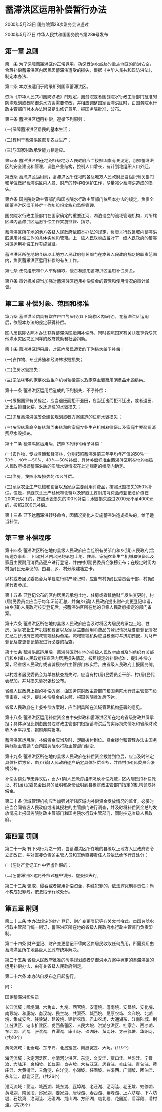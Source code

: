 # 蓄滞洪区运用补偿暂行办法

2000年5月23日 国务院第28次常务会议通过

2000年5月27日 中华人民共和国国务院令第286号发布　

<!-- INFO END -->

## 第一章 总则

第一条 为了保障蓄滞洪区的正常运用，确保受洪水威胁的重点地区的防洪安全，合理补偿蓄滞洪区内居民因蓄滞洪遭受的损失，根据《中华人民共和国防洪法》，制定本办法。

第二条 本办法适用于附录所列国家蓄滞洪区。

依照《中华人民共和国防洪法》的规定，国务院或者国务院水行政主管部门批准的防洪规划或者防御洪水方案需要修改，并相应调整国家蓄滞洪区时，由国务院水行政主管部门对本办法附录提出修订意见，报国务院批准、公布。

第三条 蓄滞洪区运用补偿，遵循下列原则：

(一)保障蓄滞洪区居民的基本生活；

(二)有利于蓄滞洪区恢复农业生产；

(三)与国家财政承受能力相适应。

第四条 蓄滞洪区所在地的各级地方人民政府应当按照国家有关规定，加强蓄滞洪区的安全建设和管理，调整产业结构，控制人口增长，有计划地组织人口外迁。

第五条 蓄滞洪区运用前，蓄滞洪区所在地的各级地方人民政府应当组织有关部门和单位做好蓄滞洪区内人员、财产的转移和保护工作，尽量减少蓄滞洪造成的损失。

第六条 国务院财政主管部门和国务院水行政主管部门依照本办法的规定，负责全国蓄滞洪区运用补偿工作的组织实施和监督管理。

国务院水行政主管部门在国家确定的重要江河、湖泊设立的流域管理机构，对所辖区域内蓄滞洪区运用补偿工作实施监督、指导。

蓄滞洪区所在地的地方各级人民政府依照本办法的规定，负责本行政区域内蓄滞洪区运用补偿工作的具体实施和管理。上一级人民政府应当对下一级人民政府的蓄滞洪区运用补偿工作实施监督。

蓄滞洪区所在地的县级以上地方人民政府有关部门在本级人民政府规定的职责范围内，负责蓄滞洪区运用补偿的有关工作。

第七条 任何组织和个人不得骗取、侵吞和挪用蓄滞洪区运用补偿资金。

第八条 审计机关应当加强对蓄滞洪区运用补偿资金的管理和使用情况的审计监督。

## 第二章 补偿对象、范围和标准

第九条 蓄滞洪区内具有常住户口的居民(以下简称区内居民)，在蓄滞洪区运用后，依照本办法的规定获得补偿。

区内居民除依照本办法获得蓄滞洪区运用补偿外，同时按照国家有关规定享受与其他洪水灾区灾民同样的政府救助和社会捐助。

第十条 蓄滞洪区运用后，对区内居民遭受的下列损失给予补偿：

(一)农作物、专业养殖和经济林水毁损失；

(二)住房水毁损失；

(三)无法转移的家庭农业生产机械和役畜以及家庭主要耐用消费品水毁损失。

第十一条 蓄滞洪区运用后造成的下列损失，不予补偿：

(一)根据国家有关规定，应当退田而拒不退田，应当迁出而拒不迁出，或者退田、迁出后擅自返耕、返迁造成的水毁损失；

(二)违反蓄滞洪区安全建设规划或者方案建造的住房水毁损失；

(三)按照转移命令能转移而未转移的家庭农业生产机械和役畜以及家庭主要耐用消费品水毁损失。

第十二条 蓄滞洪区运用后，按照下列标准给予补偿：

(一)农作物、专业养殖和经济林，分别按照蓄滞洪前三年平均年产值的50%—70%、40%—50%、40%—50%补偿，具体补偿标准由蓄滞洪区所在地的省级人民政府根据蓄滞洪后的实际水毁情况在上述规定的幅度内确定。

(二)住房，按照水毁损失的70%补偿。

(三)家庭农业生产机械和役畜以及家庭主要耐用消费品，按照水毁损失的50%补偿。但是，家庭农业生产机械和役畜以及家庭主要耐用消费品的登记总价值在2000元以下的，按照水毁损失的100%补偿；水毁损失超过2000元不足4000元的，按照2000元补偿。

第十三条 已下达蓄滞洪转移命令，因情况变化未实施蓄滞洪造成损失的，给予适当补偿。

## 第三章 补偿程序

第十四条 蓄滞洪区所在地的县级人民政府应当组织有关部门和乡(镇)人民政府(含街道办事处，下同)对区内居民的承包土地、住房、家庭农业生产机械和役畜以及家庭主要耐用消费品逐户进行登记，并由村(居)民委员会张榜公布；在规定时间内村(居)民无异议的，由县、乡、村分级建档立卡。

以村或者居民委员会为单位进行财产登记时，应当有村(居)民委员会干部、村(居)民代表参加。

第十五条 已登记公布的区内居民的承包土地、住房或者其他财产发生变更时，村(居)民委员会应当于每年汛前汇总，并向乡(镇)人民政府提出财产变更登记申请，由乡(镇)人民政府核实登记后，报蓄滞洪区所在地的县级人民政府指定的部门备案。

第十六条 蓄滞洪区所在地的县级人民政府应当及时将区内居民的承包土地、住房、家庭农业生产机械和役畜以及家庭主要耐用消费品的登记情况及变更登记情况汇总后抄报所在流域管理机构备案。流域管理机构应当根据每年汛期预报，对财产登记及变更登记情况进行必要的抽查。

第十七条 蓄滞洪区运用后，蓄滞洪区所在地的县级人民政府应当及时组织有关部门和乡(镇)人民政府核查区内居民损失情况，按照规定的补偿标准，提出补偿方案，经省级人民政府或者其授权的主管部门核实后，由省级人民政府上报国务院。

以村或者居民委员会为单位核查损失时，应当有村(居)民委员会干部、村(居)民代表参加，并对损失情况张榜公布。

省级人民政府上报的补偿方案，由国务院财政主管部门和国务院水行政主管部门负责审查、核定，提出补偿资金的总额，报国务院批准后下达。

省级人民政府在上报补偿方案时，应当附具所在流域管理机构签署的意见。

第十八条 蓄滞洪区运用补偿资金由中央财政和蓄滞洪区所在地的省级财政共同承担；具体承担比例由国务院财政主管部门根据蓄滞洪后的实际损失情况和省级财政收入水平拟定，报国务院批准。

蓄滞洪区运用后，补偿资金应当及时、足额拨付到位。资金拨付和管理办法由国务院财政主管部门会同国务院水行政主管部门制定。

第十九条 蓄滞洪区所在地的县级人民政府在补偿资金拨付到位后，应当及时制定具体补偿方案，由乡(镇)人民政府逐户确定具体补偿金额，并由村(居)民委员会张榜公布。

补偿金额公布无异议后，由乡(镇)人民政府组织发放补偿凭证，区内居民持补偿凭证、村(居)民委员会出具的证明和身份证明到县级财政主管部门指定的机构领取补偿金。

第二十条 流域管理机构应当加强对所辖区域内补偿资金发放情况的监督，必要时应当会同省级人民政府或者其授权的主管部门进行调查，并及时将补偿资金总的发放情况上报国务院财政主管部门和国务院水行政主管部门，同时抄送省级人民政府。

## 第四章 罚则

第二十一条 有下列行为之一的，由蓄滞洪区所在地的县级以上地方人民政府责令立即改正，并对直接负责的主管人员和其他直接责任人员依法给予行政处分：

(一)在财产登记工作中弄虚作假的；

(二)在蓄滞洪区运用补偿过程中谎报、虚报损失的。

第二十二条 骗取、侵吞或者挪用补偿资金，构成犯罪的，依法追究刑事责任；尚不构成犯罪的，依法给予行政处分。

## 第五章 附则

第二十三条 本办法规定的财产登记、财产变更登记等有关文书格式，由国务院水行政主管部门统一制订，蓄滞洪区所在地的省级人民政府水行政主管部门负责印制。

第二十四条 财产登记、财产变更登记不得向区内居民收取任何费用，所需费用由蓄滞洪区所在地县级人民政府统筹解决。

第二十五条 省级人民政府批准的防洪规划或者防御洪水方案中确定的蓄滞洪区的运用补偿办法，由有关省级人民政府制定。

第二十六条 本办法自发布之日起施行。

附：

国家蓄滞洪区名录

长江流域：围堤湖、六角山、九垸、西官垸、安澧垸、澧南垸、安昌垸、安化垸、南顶垸、和康垸、南汉垸、民主垸、共双茶、城西垸、屈原农场、义和垸、北湖垸、集成安合、钱粮湖、建设垸、建新农场、君山农场、大通湖东、江南陆城、荆江分洪区、宛市扩建区、虎西备蓄区、人民大垸、洪湖分洪区、杜家台、西凉湖、东西湖、武湖、张渡湖、白潭湖、康山圩、珠湖圩、黄湖圩、方洲斜塘、华阳河。(共40个)

黄河流域：北金堤、东平湖、北展宽区、南展宽区、大功。(共5个)

海河流域：永定河泛区、小清河分洪区、东淀、文安洼、贾口洼、兰沟洼、宁晋泊、大陆泽、良相坡、长虹渠、白寺坡、大名泛区、恩县洼、盛庄洼、青甸洼、黄庄洼、大黄铺洼、三角淀、白洋淀、小滩坡、任固坡、共渠西、广润坡、团泊洼、永年洼、献县泛区。(共26个)

淮河流域：蒙洼、城西湖、城东湖、瓦埠湖、老汪湖、泥河洼、老王坡、蛟停湖、黄墩湖、南润段、邱家湖、姜家湖、唐垛湖、寿西湖、董峰湖、上六坊堤、下六坊堤、石姚湾、洛河洼、汤渔湖、荆山湖、方邱湖、临北段、花园湖、香浮段、潘村洼。(共26个)